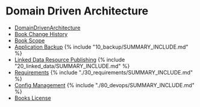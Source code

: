 # Domain Driven Architecture

* [DomainDrivenArchitecture](README.md)
* [Book Change History](change_history.md)
* [Book Scope](01_scope/README.md)
* [Application Backup](10_backup/README.md)
{% include "10_backup/SUMMARY_INCLUDE.md" %}
* [Linked Data Resource Publishing](20_linked_data/README.md)
{% include "20_linked_data/SUMMARY_INCLUDE.md" %}
* [Requirements](30_requirements/README.md)
{% include "./30_requirements/SUMMARY_INCLUDE.md" %}
* [Config Management](80_devops/README.md)
{% include "./80_devops/SUMMARY_INCLUDE.md" %}
* [Books License](LICENSE.md)
